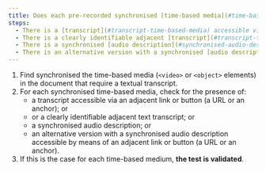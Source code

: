 ```yaml
---
title: Does each pre-recorded synchronised [time-based media](#time-based-media-audio-video-and-synchronised) meet, if necessary, one of these conditions (excluding special cases)?
steps:
  - There is a [transcript](#transcript-time-based-media) accessible via an [adjacent link or button](#adjacent-link-or-button).
  - There is a clearly identifiable adjacent [transcript](#transcript-time-based-media).
  - There is a synchronised [audio description](#synchronised-audio-description-time-based-media).
  - There is an alternative version with a synchronised [audio description](#synchronised-audio-description-time-based-media) accessible via an [adjacent link or button](#adjacent-link-or-button).
---
```


1. Find synchronised the time-based media (`<video>` or `<object>` elements) in the document that require a textual transcript.
2. For each synchronised time-based media, check for the presence of:
   - a transcript accessible via an adjacent link or button (a URL or an anchor); or
   - or a clearly identifiable adjacent text transcript; or
   - a synchronised audio description; or
   - an alternative version with a synchronised audio description accessible by means of an adjacent link or button (a URL or an anchor).
3. If this is the case for each time-based medium, **the test is validated**.
